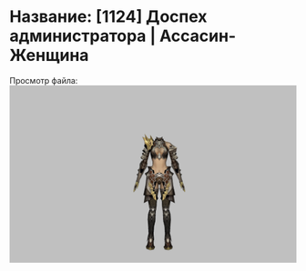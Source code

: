 # Название: [1124] Доспех администратора | Ассасин-Женщина

Просмотр файла:
![p070002.png](p070002.png)